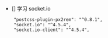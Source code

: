 
- [] 学习 socket.io

```
    "postcss-plugin-px2rem": "^0.8.1",
    "socket.io": "^4.5.4",
    "socket.io-client": "^4.5.4",
```
